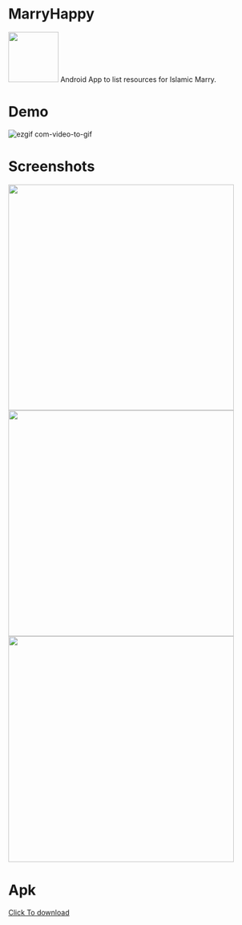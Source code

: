 # MarryHappy 
<img src="https://user-images.githubusercontent.com/13488900/97722275-240a2b80-1ad3-11eb-8ca0-88526c5c2d75.png" width="100">
Android App to list resources for Islamic Marry.

# Demo 
![ezgif com-video-to-gif](https://user-images.githubusercontent.com/13488900/99306097-5a7ad100-285d-11eb-8b20-6759fc15cb30.gif)


# Screenshots

<div>
  
<img src="https://user-images.githubusercontent.com/13488900/99154626-02f03000-26ba-11eb-91e3-88cacffc8bdb.png" height = "450"/>
<img src="https://user-images.githubusercontent.com/13488900/97721924-ba8a1d00-1ad2-11eb-92a1-1a02cdbb98ac.png" height = "450"/>
<img src="https://user-images.githubusercontent.com/13488900/99154636-1c917780-26ba-11eb-9e85-57aa41d8ed0c.png" height = "450"/>


</div>


# Apk 
[Click To download](https://play.google.com/store/apps/details?id=mahmoudmabrok.happymarry)

